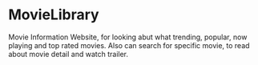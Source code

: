 # MovieLibrary
Movie Information Website, for looking abut what trending, popular, now playing and top rated movies. Also can search for specific movie, to read about movie detail and watch trailer.
